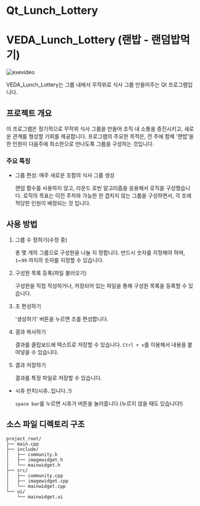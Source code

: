 # Qt_Lunch_Lottery

# VEDA_Lunch_Lottery (랜밥 - 랜덤밥먹기)
![exevideo](https://github.com/user-attachments/assets/a1daae56-1cae-4974-a62a-5b4dd7e9d515)

VEDA_Lunch_Lottery는 그룹 내에서 무작위로 식사 그룹 만들어주는 Qt 프로그램입니다. 

## 프로젝트 개요

이 프로그램은 정기적으로 무작위 식사 그룹을 만들어 조직 내 소통을 증진시키고, 새로운 관계를 형성할 기회를 제공합니다.
프로그램의 주요한 목적은, 전 주에 함께 '랜밥'을 한 인원이 다음주에 최소한으로 만나도록 그룹을 구성하는 것입니다.

### 주요 특징

- 그룹 편성: 매주 새로운 조합의 식사 그룹 생성

   랜덤 함수를 사용하지 않고, 라운드 로빈 알고리즘을 응용해서 로직을 구성했습니다. 
   로직의 목표는 이전 주차와 가능한 한 겹치지 않는 그룹을 구성하면서,
   각 조에 적당한 인원이 배정되는 것 입니다.

## 사용 방법

1. 그룹 수 정하기(수정 중)
   
    총 몇 개의 그룹으로 구성원을 나눌 지 정합니다. 반드시 숫자를 지정해야 하며, `1`~`99` 까지의 숫자를 지정할 수 있습니다. 
 
2. 구성원 목록 등록(파일 불러오기)

    구성원을 직접 작성하거나, 저장되어 있는 파일을 통해 구성원 목록을 등록할 수 있습니다. 

3. 조 편성하기

    '생성하기' 버튼을 누르면 조를 편성합니다.

4. 결과 복사하기

    결과를 클립보드에 텍스트로 저장할 수 있습니다. `Ctrl + v`를 이용해서 내용을 붙여넣을 수 있습니다.

5. 결과 저장하기

    결과를 특정 파일로 저장할 수 있습니다.

- 시츄 펀치(시츄..입니다..!)

    `space bar`를 누르면 시츄가 버튼을 눌러줍니다.(누르지 않을 때도 있습니다!)

## 소스 파일 디렉토리 구조
```
project_root/
├── main.cpp
├── include/
│   ├── community.h
│   ├── imagewidget.h
│   └── mainwidget.h
├── src/
│   ├── community.cpp
│   ├── imagewidget.cpp
│   └── mainwidget.cpp
└── ui/
    └── mainwidget.ui 
```

